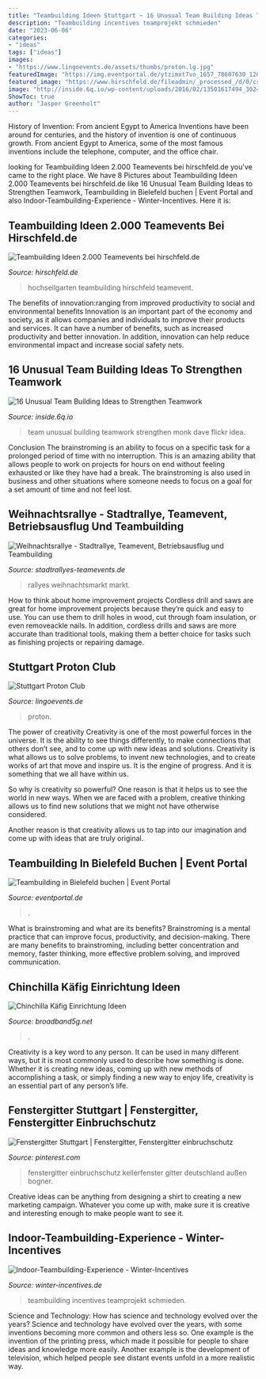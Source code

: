 ```yaml
---
title: "Teambuilding Ideen Stuttgart ~ 16 Unusual Team Building Ideas To Strengthen Teamwork"
description: "Teambuilding incentives teamprojekt schmieden"
date: "2023-06-06"
categories:
- "ideas"
tags: ["ideas"]
images:
- "https://www.lingoevents.de/assets/thumbs/proton.lg.jpg"
featuredImage: "https://img.eventportal.de/ytzimxt7vo_1657_78607630_1200x630_comp.jpeg"
featured_image: "https://www.hirschfeld.de/fileadmin/_processed_/d/0/csm_Hochseilgarten_2207623a50.jpg"
image: "http://inside.6q.io/wp-content/uploads/2016/02/13501617494_3024c93289_k-1024x686.jpg"
ShowToc: true
author: "Jasper Greenholt"
---
```



History of Invention: From ancient Egypt to America
Inventions have been around for centuries, and the history of invention is one of continuous growth. From ancient Egypt to America, some of the most famous inventions include the telephone, computer, and the office chair.

	

		
looking for Teambuilding Ideen 2.000 Teamevents bei hirschfeld.de you've came to the right place. We have 8 Pictures about Teambuilding Ideen 2.000 Teamevents bei hirschfeld.de like 16 Unusual Team Building Ideas to Strengthen Teamwork, Teambuilding in Bielefeld buchen | Event Portal and also Indoor-Teambuilding-Experience - Winter-Incentives. Here it is:
		
    
## Teambuilding Ideen 2.000 Teamevents Bei Hirschfeld.de

<img loading=lazy src="https://www.hirschfeld.de/fileadmin/_processed_/d/0/csm_Hochseilgarten_2207623a50.jpg" onerror="this.onerror=null;this.src='https://tse4.mm.bing.net/th?id=OIP.hsMByH8FXmiy6DOm-2DSDgAAAA&amp;pid=15.1';" alt="Teambuilding Ideen 2.000 Teamevents bei hirschfeld.de">

_Source: hirschfeld.de_

>hochseilgarten teambuilding hirschfeld teamevent. 

	

The benefits of innovation:ranging from improved productivity to social and environmental benefits
Innovation is an important part of the economy and society, as it allows companies and individuals to improve their products and services. It can have a number of benefits, such as increased productivity and better innovation. In addition, innovation can help reduce environmental impact and increase social safety nets.

    
## 16 Unusual Team Building Ideas To Strengthen Teamwork

<img loading=lazy src="http://inside.6q.io/wp-content/uploads/2016/02/13501617494_3024c93289_k-1024x686.jpg" onerror="this.onerror=null;this.src='https://tse1.mm.bing.net/th?id=OIP.E8THrrdhlexydDaCvdqV9wHaE9&amp;pid=15.1';" alt="16 Unusual Team Building Ideas to Strengthen Teamwork">

_Source: inside.6q.io_

>team unusual building teamwork strengthen monk dave flickr idea. 

	

Conclusion
The brainstroming is an ability to focus on a specific task for a prolonged period of time with no interruption. This is an amazing ability that allows people to work on projects for hours on end without feeling exhausted or like they have had a break. The brainstroming is also used in business and other situations where someone needs to focus on a goal for a set amount of time and not feel lost.

    
## Weihnachtsrallye - Stadtrallye, Teamevent, Betriebsausflug Und Teambuilding

<img loading=lazy src="https://image.jimcdn.com/app/cms/image/transf/dimension=480x10000:format=jpg/path/s142e23299c07f3bd/image/id147f372382b82a3/version/1588345646/weihnachtliches.jpg" onerror="this.onerror=null;this.src='https://tse2.mm.bing.net/th?id=OIP.1aAsqcIOtAdHOiblYPb_ngHaFj&amp;pid=15.1';" alt="Weihnachtsrallye - Stadtrallye, Teamevent, Betriebsausflug und Teambuilding">

_Source: stadtrallyes-teamevents.de_

>rallyes weihnachtsmarkt markt. 

	

How to think about home improvement projects
Cordless drill and saws are great for home improvement projects because they’re quick and easy to use. You can use them to drill holes in wood, cut through foam insulation, or even removeackle nails. In addition, cordless drills and saws are more accurate than traditional tools, making them a better choice for tasks such as finishing projects or repairing damage.

    
## Stuttgart Proton Club

<img loading=lazy src="https://www.lingoevents.de/assets/thumbs/proton.lg.jpg" onerror="this.onerror=null;this.src='https://tse1.mm.bing.net/th?id=OIP.t56I_emKoSvK0aNUbTh0KQHaEc&amp;pid=15.1';" alt="Stuttgart Proton Club">

_Source: lingoevents.de_

>proton. 

	

The power of creativity
Creativity is one of the most powerful forces in the universe. It is the ability to see things differently, to make connections that others don’t see, and to come up with new ideas and solutions.
Creativity is what allows us to solve problems, to invent new technologies, and to create works of art that move and inspire us. It is the engine of progress. And it is something that we all have within us.

So why is creativity so powerful? One reason is that it helps us to see the world in new ways. When we are faced with a problem, creative thinking allows us to find new solutions that we might not have otherwise considered.

Another reason is that creativity allows us to tap into our imagination and come up with ideas that are truly original.

    
## Teambuilding In Bielefeld Buchen | Event Portal

<img loading=lazy src="https://img.eventportal.de/ytzimxt7vo_1657_78607630_1200x630_comp.jpeg" onerror="this.onerror=null;this.src='https://tse3.mm.bing.net/th?id=OIP.wgUnvfpiCjOBvmc88aeJ8gHaD4&amp;pid=15.1';" alt="Teambuilding in Bielefeld buchen | Event Portal">

_Source: eventportal.de_

>. 

	

What is brainstroming and what are its benefits?
Brainstroming is a mental practice that can improve focus, productivity, and decision-making. There are many benefits to brainstroming, including better concentration and memory, faster thinking, more effective problem solving, and improved communication.

    
## Chinchilla Käfig Einrichtung Ideen

<img loading=lazy src="https://i.pinimg.com/736x/6e/a8/c2/6ea8c2dfddec73c23ddd83863ce1db0d--chinchillas-hamsters.jpg" onerror="this.onerror=null;this.src='https://tse1.mm.bing.net/th?id=OIP.fp_odPgNeFHKEQMh1ZcuUgHaHa&amp;pid=15.1';" alt="Chinchilla Käfig Einrichtung Ideen">

_Source: broadband5g.net_

>. 

	

Creativity is a key word to any person. It can be used in many different ways, but it is most commonly used to describe how something is done. Whether it is creating new ideas, coming up with new methods of accomplishing a task, or simply finding a new way to enjoy life, creativity is an essential part of any person’s life.

    
## Fenstergitter Stuttgart | Fenstergitter, Fenstergitter Einbruchschutz

<img loading=lazy src="https://i.pinimg.com/736x/9f/fb/aa/9ffbaa64608e4a6744411348461bf18a.jpg" onerror="this.onerror=null;this.src='https://tse1.mm.bing.net/th?id=OIP.ECMWYXeMzvc92dmcxVu5YgHaFd&amp;pid=15.1';" alt="Fenstergitter Stuttgart | Fenstergitter, Fenstergitter einbruchschutz">

_Source: pinterest.com_

>fenstergitter einbruchschutz kellerfenster gitter deutschland außen bogner. 

	

Creative ideas can be anything from designing a shirt to creating a new marketing campaign. Whatever you come up with, make sure it is creative and interesting enough to make people want to see it.

    
## Indoor-Teambuilding-Experience - Winter-Incentives

<img loading=lazy src="https://www.winter-incentives.de/wp-content/uploads/indoor-teambuilding-experience-02-1030x686.jpg?v=1590124569" onerror="this.onerror=null;this.src='https://tse3.mm.bing.net/th?id=OIP.U1jLH4QYYNlAc-tCr5mlZAHaE7&amp;pid=15.1';" alt="Indoor-Teambuilding-Experience - Winter-Incentives">

_Source: winter-incentives.de_

>teambuilding incentives teamprojekt schmieden. 

	

Science and Technology: How has science and technology evolved over the years?
Science and technology have evolved over the years, with some inventions becoming more common and others less so. One example is the invention of the printing press, which made it possible for people to share ideas and knowledge more easily. Another example is the development of television, which helped people see distant events unfold in a more realistic way.

